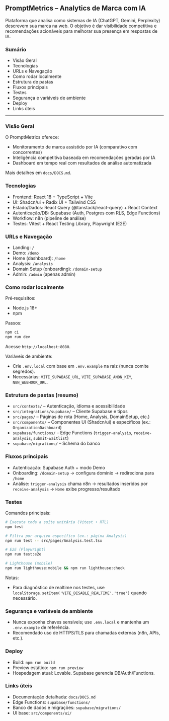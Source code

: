 ## PromptMetrics – Analytics de Marca com IA

Plataforma que analisa como sistemas de IA (ChatGPT, Gemini, Perplexity) descrevem sua marca na web. O objetivo é dar visibilidade competitiva e recomendações acionáveis para melhorar sua presença em respostas de IA.

### Sumário
- Visão Geral
- Tecnologias
- URLs e Navegação
- Como rodar localmente
- Estrutura de pastas
- Fluxos principais
- Testes
- Segurança e variáveis de ambiente
- Deploy
- Links úteis

---

### Visão Geral
O PromptMetrics oferece:
- Monitoramento de marca assistido por IA (comparativo com concorrentes)
- Inteligência competitiva baseada em recomendações geradas por IA
- Dashboard em tempo real com resultados de análise automatizada

Mais detalhes em `docs/DOCS.md`.

### Tecnologias
- Frontend: React 18 + TypeScript + Vite
- UI: Shadcn/ui + Radix UI + Tailwind CSS
- Estado/Dados: React Query (@tanstack/react-query) + React Context
- Autenticação/DB: Supabase (Auth, Postgres com RLS, Edge Functions)
- Workflow: n8n (pipeline de análise)
- Testes: Vitest + React Testing Library, Playwright (E2E)

### URLs e Navegação
- Landing: `/`
- Demo: `/demo`
- Home (dashboard): `/home`
- Analysis: `/analysis`
- Domain Setup (onboarding): `/domain-setup`
- Admin: `/admin` (apenas admin)

### Como rodar localmente
Pré‑requisitos:
- Node.js 18+
- npm

Passos:
```bash
npm ci
npm run dev
```
Acesse `http://localhost:8080`.

Variáveis de ambiente:
- Crie `.env.local` com base em `.env.example` na raiz (nunca comite segredos).
- Necessárias: `VITE_SUPABASE_URL`, `VITE_SUPABASE_ANON_KEY`, `N8N_WEBHOOK_URL`.

### Estrutura de pastas (resumo)
- `src/contexts/` – Autenticação, idioma e acessibilidade
- `src/integrations/supabase/` – Cliente Supabase e tipos
- `src/pages/` – Páginas de rota (Home, Analysis, DomainSetup, etc.)
- `src/components/` – Componentes UI (Shadcn/ui) e específicos (ex.: `OrganizationDashboard`)
- `supabase/functions/` – Edge Functions (`trigger-analysis`, `receive-analysis`, `submit-waitlist`)
- `supabase/migrations/` – Schema do banco

### Fluxos principais
- Autenticação: Supabase Auth + modo Demo
- Onboarding: `/domain-setup` → configura domínio → redireciona para `/home`
- Análise: `trigger-analysis` chama n8n → resultados inseridos por `receive-analysis` → `Home` exibe progresso/resultado

### Testes
Comandos principais:
```bash
# Executa toda a suíte unitária (Vitest + RTL)
npm test

# Filtra por arquivo específico (ex.: página Analysis)
npm run test -- src/pages/Analysis.test.tsx

# E2E (Playwright)
npm run test:e2e

# Lighthouse (mobile)
npm run lighthouse:mobile && npm run lighthouse:check
```
Notas:
- Para diagnóstico de realtime nos testes, use `localStorage.setItem('VITE_DISABLE_REALTIME','true')` quando necessário.

### Segurança e variáveis de ambiente
- Nunca exponha chaves sensíveis; use `.env.local` e mantenha um `.env.example` de referência.
- Recomendado uso de HTTPS/TLS para chamadas externas (n8n, APIs, etc.).

### Deploy
- Build: `npm run build`
- Preview estático: `npm run preview`
- Hospedagem atual: Lovable. Supabase gerencia DB/Auth/Functions.

### Links úteis
- Documentação detalhada: `docs/DOCS.md`
- Edge Functions: `supabase/functions/`
- Banco de dados e migrações: `supabase/migrations/`
- UI base: `src/components/ui/`
